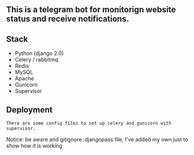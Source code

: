 
## This is a telegram bot for monitorign website status and receive notifications.


## Stack

- Python (django 2.0)
- Celery / rabbitmq
- Redis
- MySQL
- Apache
- Gunicorn
- Supervisor

## Deployment

    There are some config files to set up celery and gunicorn with supervisor.

Notice: be aware and gitignore .djangopass file, I've added my own just to show how it is working